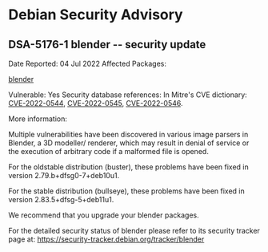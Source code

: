
Debian Security Advisory
========================


DSA-5176-1 blender -- security update
-------------------------------------



Date Reported:
04 Jul 2022
Affected Packages:

[blender](https://packages.debian.org/src:blender)

Vulnerable:
Yes
Security database references:
In Mitre's CVE dictionary: [CVE-2022-0544](https://security-tracker.debian.org/tracker/CVE-2022-0544), [CVE-2022-0545](https://security-tracker.debian.org/tracker/CVE-2022-0545), [CVE-2022-0546](https://security-tracker.debian.org/tracker/CVE-2022-0546).  

More information:

Multiple vulnerabilities have been discovered in various image parsers in
Blender, a 3D modeller/ renderer, which may result in denial of service
or the execution of arbitrary code if a malformed file is opened.


For the oldstable distribution (buster), these problems have been fixed
in version 2.79.b+dfsg0-7+deb10u1.


For the stable distribution (bullseye), these problems have been fixed in
version 2.83.5+dfsg-5+deb11u1.


We recommend that you upgrade your blender packages.


For the detailed security status of blender please refer to
its security tracker page at:
<https://security-tracker.debian.org/tracker/blender>





